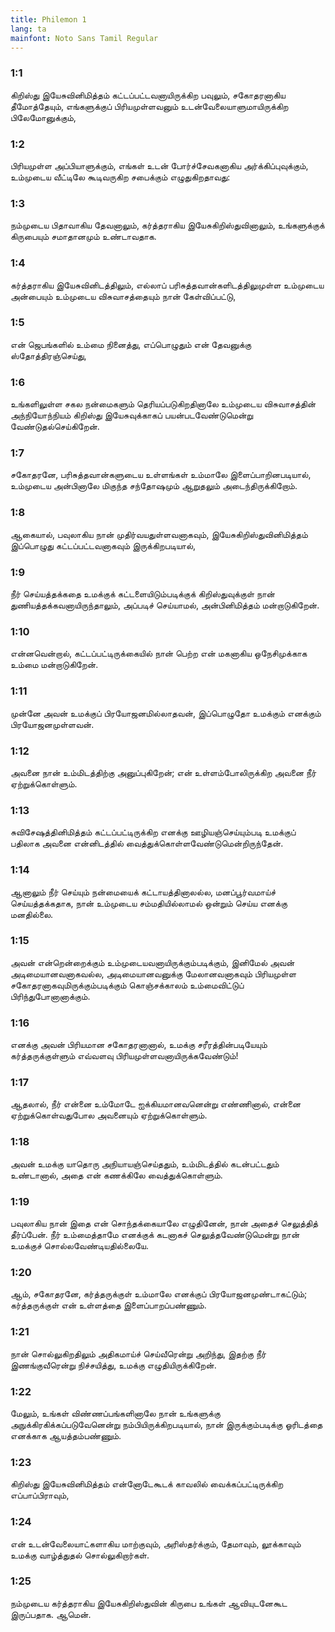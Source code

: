 ```yaml
---
title: Philemon 1
lang: ta
mainfont: Noto Sans Tamil Regular
---
```


###  1:1

கிறிஸ்து இயேசுவினிமித்தம் கட்டப்பட்டவனாயிருக்கிற பவுலும், சகோதரனாகிய தீமோத்தேயும், எங்களுக்குப் பிரியமுள்ளவனும் உடன்வேலையாளுமாயிருக்கிற பிலேமோனுக்கும்,

###  1:2

பிரியமுள்ள அப்பியாளுக்கும், எங்கள் உடன் போர்ச்சேவகனாகிய அர்க்கிப்புவுக்கும், உம்முடைய வீட்டிலே கூடிவருகிற சபைக்கும் எழுதுகிறதாவது:

###  1:3

நம்முடைய பிதாவாகிய தேவனாலும், கர்த்தராகிய இயேசுகிறிஸ்துவினாலும், உங்களுக்குக் கிருபையும் சமாதானமும் உண்டாவதாக.

###  1:4

கர்த்தராகிய இயேசுவினிடத்திலும், எல்லாப் பரிசுத்தவான்களிடத்திலுமுள்ள உம்முடைய அன்பையும் உம்முடைய விசுவாசத்தையும் நான் கேள்விப்பட்டு,

###  1:5

என் ஜெபங்களில் உம்மை நினைத்து, எப்பொழுதும் என் தேவனுக்கு ஸ்தோத்திரஞ்செய்து,

###  1:6

உங்களிலுள்ள சகல நன்மைகளும் தெரியப்படுகிறதினாலே உம்முடைய விசுவாசத்தின் அந்நியோந்நியம் கிறிஸ்து இயேசுவுக்காகப் பயன்படவேண்டுமென்று வேண்டுதல்செய்கிறேன்.

###  1:7

சகோதரனே, பரிசுத்தவான்களுடைய உள்ளங்கள் உம்மாலே இளைப்பாறினபடியால், உம்முடைய அன்பினாலே மிகுந்த சந்தோஷமும் ஆறுதலும் அடைந்திருக்கிறோம்.

###  1:8

ஆகையால், பவுலாகிய நான் முதிர்வயதுள்ளவனாகவும், இயேசுகிறிஸ்துவினிமித்தம் இப்பொழுது கட்டப்பட்டவனாகவும் இருக்கிறபடியால்,

###  1:9

நீர் செய்யத்தக்கதை உமக்குக் கட்டளையிடும்படிக்குக் கிறிஸ்துவுக்குள் நான் துணியத்தக்கவனாயிருந்தாலும், அப்படிச் செய்யாமல், அன்பினிமித்தம் மன்றாடுகிறேன்.

###  1:10

என்னவென்றால், கட்டப்பட்டிருக்கையில் நான் பெற்ற என் மகனாகிய ஒநேசிமுக்காக உம்மை மன்றாடுகிறேன்.

###  1:11

முன்னே அவன் உமக்குப் பிரயோஜனமில்லாதவன், இப்பொழுதோ உமக்கும் எனக்கும் பிரயோஜனமுள்ளவன்.

###  1:12

அவனை நான் உம்மிடத்திற்கு அனுப்புகிறேன்; என் உள்ளம்போலிருக்கிற அவனை நீர் ஏற்றுக்கொள்ளும்.

###  1:13

சுவிசேஷத்தினிமித்தம் கட்டப்பட்டிருக்கிற எனக்கு ஊழியஞ்செய்யும்படி உமக்குப் பதிலாக அவனை என்னிடத்தில் வைத்துக்கொள்ளவேண்டுமென்றிருந்தேன்.

###  1:14

ஆனாலும் நீர் செய்யும் நன்மையைக் கட்டாயத்தினாலல்ல, மனப்பூர்வமாய்ச் செய்யத்தக்கதாக, நான் உம்முடைய சம்மதியில்லாமல் ஒன்றும் செய்ய எனக்கு மனதில்லை.

###  1:15

அவன் என்றென்றைக்கும் உம்முடையவனாயிருக்கும்படிக்கும், இனிமேல் அவன் அடிமையானவனாகவல்ல, அடிமையானவனுக்கு மேலானவனாகவும் பிரியமுள்ள சகோதரனாகவுமிருக்கும்படிக்கும் கொஞ்சக்காலம் உம்மைவிட்டுப் பிரிந்துபோனானாக்கும்.

###  1:16

எனக்கு அவன் பிரியமான சகோதரனானால், உமக்கு சரீரத்தின்படியேயும் கர்த்தருக்குள்ளும் எவ்வளவு பிரியமுள்ளவனாயிருக்கவேண்டும்!

###  1:17

ஆதலால், நீர் என்னை உம்மோடே ஐக்கியமானவனென்று எண்ணினால், என்னை ஏற்றுக்கொள்வதுபோல அவனையும் ஏற்றுக்கொள்ளும்.

###  1:18

அவன் உமக்கு யாதொரு அநியாயஞ்செய்ததும், உம்மிடத்தில் கடன்பட்டதும் உண்டானால், அதை என் கணக்கிலே வைத்துக்கொள்ளும்.

###  1:19

பவுலாகிய நான் இதை என் சொந்தக்கையாலே எழுதினேன், நான் அதைச் செலுத்தித் தீர்ப்பேன். நீர் உம்மைத்தாமே எனக்குக் கடனாகச் செலுத்தவேண்டுமென்று நான் உமக்குச் சொல்லவேண்டியதில்லையே.

###  1:20

ஆம், சகோதரனே, கர்த்தருக்குள் உம்மாலே எனக்குப் பிரயோஜனமுண்டாகட்டும்; கர்த்தருக்குள் என் உள்ளத்தை இளைப்பாறப்பண்ணும்.

###  1:21

நான் சொல்லுகிறதிலும் அதிகமாய்ச் செய்வீரென்று அறிந்து, இதற்கு நீர் இணங்குவீரென்று நிச்சயித்து, உமக்கு எழுதியிருக்கிறேன்.

###  1:22

மேலும், உங்கள் விண்ணப்பங்களினாலே நான் உங்களுக்கு அநுக்கிரகிக்கப்படுவேனென்று நம்பியிருக்கிறபடியால், நான் இருக்கும்படிக்கு ஓரிடத்தை எனக்காக ஆயத்தம்பண்ணும்.

###  1:23

கிறிஸ்து இயேசுவினிமித்தம் என்னோடேகூடக் காவலில் வைக்கப்பட்டிருக்கிற எப்பாப்பிராவும்,

###  1:24

என் உடன்வேலையாட்களாகிய மாற்குவும், அரிஸ்தர்க்கும், தேமாவும், லூக்காவும் உமக்கு வாழ்த்துதல் சொல்லுகிறார்கள்.

###  1:25

நம்முடைய கர்த்தராகிய இயேசுகிறிஸ்துவின் கிருபை உங்கள் ஆவியுடனேகூட இருப்பதாக. ஆமென்.

